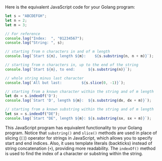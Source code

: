 Here is the equivalent JavaScript code for your Golang program:

```javascript
let s = "ABCDEFGH";
let n = 2;
let m = 3;

// For reference
console.log("Index:  ", "01234567");
console.log("String: ", s);

// starting from n characters in and of m length
console.log(`Start ${n}, length ${m}:    ${s.substring(n, n + m)}`);

// starting from n characters in, up to the end of the string
console.log(`Start ${n}, to end:      ${s.substring(n)}`);

// whole string minus last character
console.log(`All but last:         ${s.slice(0, -1)}`);

// starting from a known character within the string and of m length
let dx = s.indexOf('D');
console.log(`Start 'D', length ${m}:  ${s.substring(dx, dx + m)}`);

// starting from a known substring within the string and of m length
let sx = s.indexOf("DE");
console.log(`Start "DE", length ${m}: ${s.substring(sx, sx + m)}`);
```

This JavaScript program has equivalent functionality to your Golang program. Notice that `substring()` and `slice()` methods are used in place of slicing (`[]`) operator for strings in JavaScript, which allows you to specify start and end indices. Also, it uses template literals (backticks) instead of string concatenation (`+`), providing more readability. The `indexOf()` method is used to find the index of a character or substring within the string.
